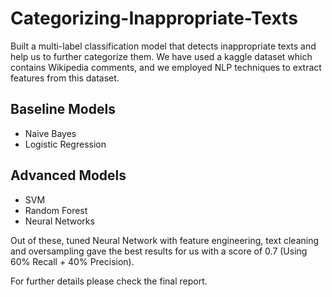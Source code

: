 # Categorizing-Inappropriate-Texts
Built a multi-label classification model that detects inappropriate texts and help us to further categorize them. We have used a kaggle dataset which contains Wikipedia comments, and we employed NLP techniques to extract features from this dataset. 
## Baseline Models
* Naive Bayes 
* Logistic Regression 

## Advanced Models
* SVM
* Random Forest 
* Neural Networks

Out of these, tuned Neural Network with feature engineering, text cleaning and oversampling gave the best results for us with a score of 0.7 (Using 60% Recall + 40% Precision).

For further details please check the final report. 
